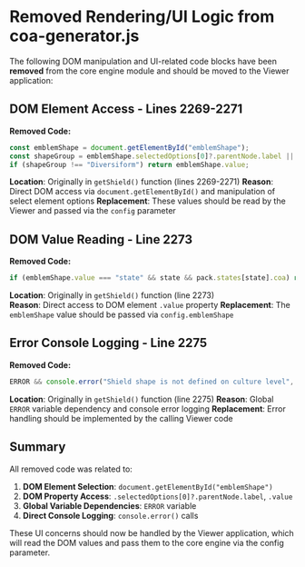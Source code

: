 # Removed Rendering/UI Logic from coa-generator.js

The following DOM manipulation and UI-related code blocks have been **removed** from the core engine module and should be moved to the Viewer application:

## DOM Element Access - Lines 2269-2271

**Removed Code:**
```javascript
const emblemShape = document.getElementById("emblemShape");
const shapeGroup = emblemShape.selectedOptions[0]?.parentNode.label || "Diversiform";
if (shapeGroup !== "Diversiform") return emblemShape.value;
```

**Location**: Originally in `getShield()` function (lines 2269-2271)
**Reason**: Direct DOM access via `document.getElementById()` and manipulation of select element options
**Replacement**: These values should be read by the Viewer and passed via the `config` parameter

## DOM Value Reading - Line 2273

**Removed Code:**
```javascript
if (emblemShape.value === "state" && state && pack.states[state].coa) return pack.states[state].coa.shield;
```

**Location**: Originally in `getShield()` function (line 2273)  
**Reason**: Direct access to DOM element `.value` property
**Replacement**: The `emblemShape` value should be passed via `config.emblemShape`

## Error Console Logging - Line 2275

**Removed Code:**
```javascript
ERROR && console.error("Shield shape is not defined on culture level", pack.cultures[culture]);
```

**Location**: Originally in `getShield()` function (line 2275)
**Reason**: Global `ERROR` variable dependency and console error logging
**Replacement**: Error handling should be implemented by the calling Viewer code

## Summary

All removed code was related to:
1. **DOM Element Selection**: `document.getElementById("emblemShape")`
2. **DOM Property Access**: `.selectedOptions[0]?.parentNode.label`, `.value`
3. **Global Variable Dependencies**: `ERROR` variable
4. **Direct Console Logging**: `console.error()` calls

These UI concerns should now be handled by the Viewer application, which will read the DOM values and pass them to the core engine via the config parameter.